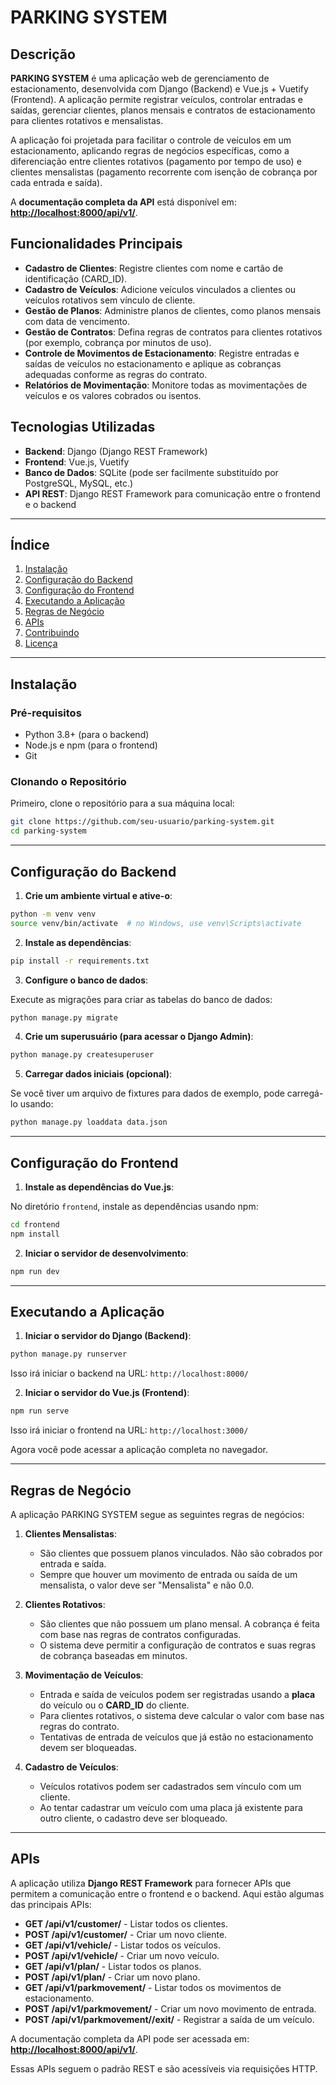 # PARKING SYSTEM

## Descrição

**PARKING SYSTEM** é uma aplicação web de gerenciamento de estacionamento, desenvolvida com Django (Backend) e Vue.js + Vuetify (Frontend). A aplicação permite registrar veículos, controlar entradas e saídas, gerenciar clientes, planos mensais e contratos de estacionamento para clientes rotativos e mensalistas.

A aplicação foi projetada para facilitar o controle de veículos em um estacionamento, aplicando regras de negócios específicas, como a diferenciação entre clientes rotativos (pagamento por tempo de uso) e clientes mensalistas (pagamento recorrente com isenção de cobrança por cada entrada e saída).

A **documentação completa da API** está disponível em:  
**[http://localhost:8000/api/v1/](http://localhost:8000/api/v1/)**.

## Funcionalidades Principais

- **Cadastro de Clientes**: Registre clientes com nome e cartão de identificação (CARD_ID).
- **Cadastro de Veículos**: Adicione veículos vinculados a clientes ou veículos rotativos sem vínculo de cliente.
- **Gestão de Planos**: Administre planos de clientes, como planos mensais com data de vencimento.
- **Gestão de Contratos**: Defina regras de contratos para clientes rotativos (por exemplo, cobrança por minutos de uso).
- **Controle de Movimentos de Estacionamento**: Registre entradas e saídas de veículos no estacionamento e aplique as cobranças adequadas conforme as regras do contrato.
- **Relatórios de Movimentação**: Monitore todas as movimentações de veículos e os valores cobrados ou isentos.

## Tecnologias Utilizadas

- **Backend**: Django (Django REST Framework)
- **Frontend**: Vue.js, Vuetify
- **Banco de Dados**: SQLite (pode ser facilmente substituído por PostgreSQL, MySQL, etc.)
- **API REST**: Django REST Framework para comunicação entre o frontend e o backend

---

## Índice

1. [Instalação](#instalação)
2. [Configuração do Backend](#configuração-do-backend)
3. [Configuração do Frontend](#configuração-do-frontend)
4. [Executando a Aplicação](#executando-a-aplicação)
5. [Regras de Negócio](#regras-de-negócio)
6. [APIs](#apis)
7. [Contribuindo](#contribuindo)
8. [Licença](#licença)

---

## Instalação

### Pré-requisitos

- Python 3.8+ (para o backend)
- Node.js e npm (para o frontend)
- Git

### Clonando o Repositório

Primeiro, clone o repositório para a sua máquina local:

```bash
git clone https://github.com/seu-usuario/parking-system.git
cd parking-system
```

---

## Configuração do Backend

1. **Crie um ambiente virtual e ative-o**:

```bash
python -m venv venv
source venv/bin/activate  # no Windows, use venv\Scripts\activate
```

2. **Instale as dependências**:

```bash
pip install -r requirements.txt
```

3. **Configure o banco de dados**:

Execute as migrações para criar as tabelas do banco de dados:

```bash
python manage.py migrate
```

4. **Crie um superusuário (para acessar o Django Admin)**:

```bash
python manage.py createsuperuser
```

5. **Carregar dados iniciais (opcional)**:

Se você tiver um arquivo de fixtures para dados de exemplo, pode carregá-lo usando:

```bash
python manage.py loaddata data.json
```

---

## Configuração do Frontend

1. **Instale as dependências do Vue.js**:

No diretório `frontend`, instale as dependências usando npm:

```bash
cd frontend
npm install
```

2. **Iniciar o servidor de desenvolvimento**:

```bash
npm run dev
```

---

## Executando a Aplicação

1. **Iniciar o servidor do Django (Backend)**:

```bash
python manage.py runserver
```

Isso irá iniciar o backend na URL: `http://localhost:8000/`

2. **Iniciar o servidor do Vue.js (Frontend)**:

```bash
npm run serve
```

Isso irá iniciar o frontend na URL: `http://localhost:3000/`

Agora você pode acessar a aplicação completa no navegador.

---

## Regras de Negócio

A aplicação PARKING SYSTEM segue as seguintes regras de negócios:

1. **Clientes Mensalistas**:
   - São clientes que possuem planos vinculados. Não são cobrados por entrada e saída.
   - Sempre que houver um movimento de entrada ou saída de um mensalista, o valor deve ser "Mensalista" e não 0.0.

2. **Clientes Rotativos**:
   - São clientes que não possuem um plano mensal. A cobrança é feita com base nas regras de contratos configuradas.
   - O sistema deve permitir a configuração de contratos e suas regras de cobrança baseadas em minutos.

3. **Movimentação de Veículos**:
   - Entrada e saída de veículos podem ser registradas usando a **placa** do veículo ou o **CARD_ID** do cliente.
   - Para clientes rotativos, o sistema deve calcular o valor com base nas regras do contrato.
   - Tentativas de entrada de veículos que já estão no estacionamento devem ser bloqueadas.

4. **Cadastro de Veículos**:
   - Veículos rotativos podem ser cadastrados sem vínculo com um cliente.
   - Ao tentar cadastrar um veículo com uma placa já existente para outro cliente, o cadastro deve ser bloqueado.

---

## APIs

A aplicação utiliza **Django REST Framework** para fornecer APIs que permitem a comunicação entre o frontend e o backend. Aqui estão algumas das principais APIs:

- **GET /api/v1/customer/** - Listar todos os clientes.
- **POST /api/v1/customer/** - Criar um novo cliente.
- **GET /api/v1/vehicle/** - Listar todos os veículos.
- **POST /api/v1/vehicle/** - Criar um novo veículo.
- **GET /api/v1/plan/** - Listar todos os planos.
- **POST /api/v1/plan/** - Criar um novo plano.
- **GET /api/v1/parkmovement/** - Listar todos os movimentos de estacionamento.
- **POST /api/v1/parkmovement/** - Criar um novo movimento de entrada.
- **POST /api/v1/parkmovement/<id>/exit/** - Registrar a saída de um veículo.

A documentação completa da API pode ser acessada em:
**[http://localhost:8000/api/v1/](http://localhost:8000/api/v1/)**.

Essas APIs seguem o padrão REST e são acessíveis via requisições HTTP.

